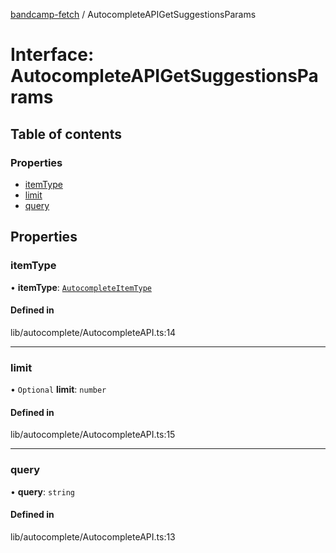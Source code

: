 [bandcamp-fetch](../README.md) / AutocompleteAPIGetSuggestionsParams

# Interface: AutocompleteAPIGetSuggestionsParams

## Table of contents

### Properties

- [itemType](AutocompleteAPIGetSuggestionsParams.md#itemtype)
- [limit](AutocompleteAPIGetSuggestionsParams.md#limit)
- [query](AutocompleteAPIGetSuggestionsParams.md#query)

## Properties

### itemType

• **itemType**: [`AutocompleteItemType`](../enums/AutocompleteItemType.md)

#### Defined in

lib/autocomplete/AutocompleteAPI.ts:14

___

### limit

• `Optional` **limit**: `number`

#### Defined in

lib/autocomplete/AutocompleteAPI.ts:15

___

### query

• **query**: `string`

#### Defined in

lib/autocomplete/AutocompleteAPI.ts:13
